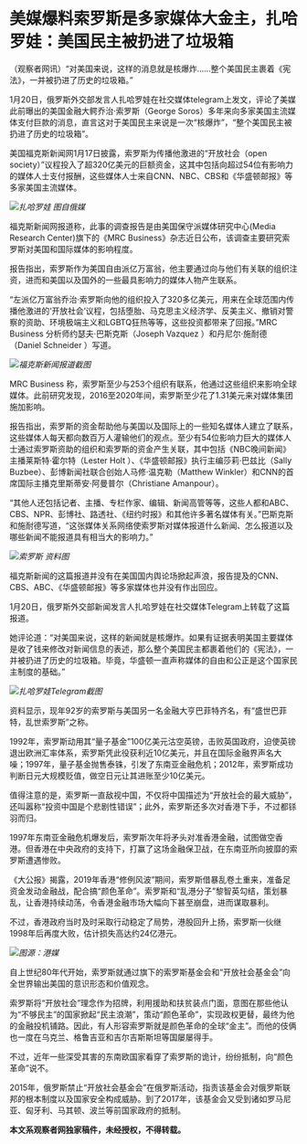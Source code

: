 # 美媒爆料索罗斯是多家媒体大金主，扎哈罗娃：美国民主被扔进了垃圾箱

（观察者网讯）“对美国来说，这样的消息就是核爆炸……整个美国民主裹着《宪法》，一并被扔进了历史的垃圾箱。”

1月20日，俄罗斯外交部发言人扎哈罗娃在社交媒体telegram上发文，评论了美媒此前曝出的美国金融大鳄乔治·索罗斯（George
Soros）多年来向多家美国主流媒体支付巨款的消息，直言这对于美国民主来说是一次“核爆炸”，“整个美国民主被扔进了历史的垃圾箱”。

美国福克斯新闻网1月17日披露，索罗斯为传播他激进的“开放社会（open
society）”议程投入了超320亿美元的巨额资金，这其中包括向超过54位有影响力的媒体人士支付报酬，这些媒体人士来自CNN、NBC、CBS和《华盛顿邮报》等多家美国主流媒体。

![](https://inews.gtimg.com/newsapp_bt/0/15621558009/1000)_扎哈罗娃 图自俄媒_

福克斯新闻网报道称，此事的调查报告是由美国保守派媒体研究中心(Media Research Center)旗下的《MRC
Business》杂志近日公布，该调查主要研究索罗斯对美国和国际媒体的影响程度。

报告指出，索罗斯作为美国自由派亿万富翁，他主要通过向与他们有关联的组织注资，进而和美国以及国外的一些最具影响力的媒体人物产生联系。

“左派亿万富翁乔治·索罗斯向他的组织投入了320多亿美元，用来在全球范围内传播他激进的‘开放社会’议程，包括堕胎、马克思主义经济学、反美主义、撤销对警察的资助、环境极端主义和LGBTQ狂热等等，这些投资都带来了回报。”MRC
Business 分析师约瑟夫·巴斯克斯（Joseph Vazquez ）和丹尼尔·施耐德（Daniel Schneider ）写道。

![](https://inews.gtimg.com/newsapp_bt/0/15621558011/1000)_福克斯新闻报道截图_

MRC Business
称，索罗斯至少与253个组织有联系，他通过这些组织来影响全球媒体。此前研究发现，2016至2020年间，索罗斯至少花了1.31美元来对媒体集团施加影响。

报告指出，索罗斯的资金帮助他与美国以及国际上的一些知名媒体人建立了联系，这些媒体人每天都向数百万人灌输他们的观点。至少有54位影响力巨大的媒体人士通过索罗斯资助的组织和索罗斯的资金产生关联，其中包括《NBC晚间新闻》主播莱斯特·霍尔特（Lester
Holt ）、《华盛顿邮报》执行主编莎莉·巴兹比（Sally Buzbee）、彭博新闻社联合创始人马修·温克勒（Matthew
Winkler）和CNN的首席国际主播克里斯蒂安·阿曼普尔（Christiane Amanpour）。

“其他人还包括记者、主播、专栏作家、编辑、新闻高管等等，这些人都和ABC、CBS、NPR、彭博社、路透社、《纽约时报》和其他许多著名媒体有关。”巴斯克斯和施耐德写道，“这张媒体关系网络使索罗斯对媒体报道什么新闻、怎么报道以及哪些新闻不能报道具有相当大的影响力。”

![](https://inews.gtimg.com/newsapp_bt/0/15621558019/1000)_索罗斯 资料图_

福克斯新闻的这篇报道并没有在美国国内舆论场掀起声浪，报告提及的CNN、CBS、ABC、《华盛顿邮报》等多家媒体也并没有作出回应。

1月20日，俄罗斯外交部新闻发言人扎哈罗娃在社交媒体Telegram上转载了这篇报道。

她评论道：“对美国来说，这样的新闻就是核爆炸。如果有证据表明美国主要媒体是收了钱来修改对新闻信息的表述，那么整个美国民主都裹着他们的《宪法》，一并被扔进了历史的垃圾箱。毕竟，华盛顿一直声称媒体的自由和公正是这个国家民主制度的基础。”

![](https://inews.gtimg.com/newsapp_bt/0/15621558028/1000)_扎哈罗娃Telegram截图_

资料显示，现年92岁的索罗斯与美国另一名金融大亨巴菲特齐名，有“盛世巴菲特，乱世索罗斯”之称。

1992年，索罗斯动用其“量子基金”100亿美元沽空英镑，击败英国政府，迫使英镑退出欧洲汇率体系，索罗斯凭此役获利近10亿美元，并且在国际金融界声名大噪；1997年，量子基金抛售泰铢，引发了东南亚金融危机；2012年，索罗斯成功判断日元大规模贬值，做空日元让其进账至少10亿美元。

值得注意的是，索罗斯一直敌视中国，不仅将中国描述为“开放社会的最大威胁”，还叫嚣称“投资中国是个悲剧性错误”；此外，索罗斯还多次对香港下手，不过都铩羽而归。

1997年东南亚金融危机爆发后，索罗斯次年将矛头对准香港金融，试图做空香港。但香港在中央政府的支持下，打赢了这场金融保卫战，在东南亚所向披靡的索罗斯遭遇惨败。

《大公报》揭露，2019年香港“修例风波”期间，索罗斯借暴乱卷土重来，准备足资金发动金融战，配合搞“颜色革命”。索罗斯和“乱港分子”黎智英勾结，策划暴乱，让香港持续动荡，令香港金融市场大幅向下甚至崩盘，进而谋取暴利。

不过，香港政府当时及时采取行动稳定了局势，港股回升上扬，索罗斯一伙继1998年后再度大败，估计损失高达约24亿港元。

![](https://inews.gtimg.com/newsapp_bt/0/15621558034/1000)_图源：港媒_

自上世纪80年代开始，索罗斯就通过旗下的索罗斯基金会和“开放社会基金会”向全世界输出美国的意识形态和价值观念。

索罗斯将“开放社会”理念作为招牌，利用援助和扶贫装点门面，意图在那些他认为“不够民主”的国家掀起“民主浪潮”，策动“颜色革命”，实现政权更替，最终为他的金融投机铺路。因此，有人形容索罗斯就是颜色革命的全球“金主”。而他的伎俩也一度在乌克兰、格鲁吉亚和吉尔吉斯斯坦等国屡屡得手。

不过，近年一些深受其害的东南欧国家看穿了索罗斯的诡计，纷纷抵制，向“颜色革命”说不。

2015年，俄罗斯禁止“开放社会基金会”在俄罗斯活动，指责该基金会对俄罗斯联邦的根本制度以及国家安全构成威胁。到了2017年，该基金会又受到诸如罗马尼亚、匈牙利、马其顿、波兰等前国家政府的抵制。

**本文系观察者网独家稿件，未经授权，不得转载。**

